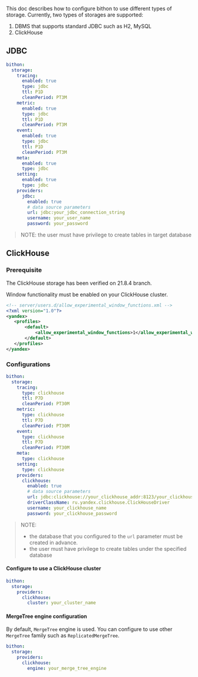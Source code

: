 
This doc describes how to configure bithon to use different types of storage.
Currently, two types of storages are supported:
1. DBMS that supports standard JDBC such as H2, MySQL
2. ClickHouse

## JDBC
```yaml
bithon:
  storage:
    tracing:
      enabled: true
      type: jdbc
      ttl: P1D
      cleanPeriod: PT3M
    metric:
      enabled: true
      type: jdbc
      ttl: P1D
      cleanPeriod: PT3M
    event:
      enabled: true
      type: jdbc
      ttl: P1D
      cleanPeriod: PT3M
    meta:
      enabled: true
      type: jdbc
    setting:
      enabled: true
      type: jdbc
    providers:
      jdbc:
        enabled: true
        # data source parameters
        url: jdbc:your_jdbc_connection_string
        username: your_user_name
        password: your_password
```

> NOTE:
> the user must have privilege to create tables in target database

## ClickHouse

### Prerequisite

The ClickHouse storage has been verified on 21.8.4 branch.

Window functionality must be enabled on your ClickHouse cluster.

```xml
<!-- server/users.d/allow_experimental_window_functions.xml -->
<?xml version="1.0"?>
<yandex>
   <profiles>
       <default>
           <allow_experimental_window_functions>1</allow_experimental_window_functions>
       </default>
   </profiles>
</yandex>
```

### Configurations

```yaml
bithon:
  storage:
    tracing:
      type: clickhouse
      ttl: P7D
      cleanPeriod: PT30M
    metric:
      type: clickhouse
      ttl: P7D
      cleanPeriod: PT30M
    event:
      type: clickhouse
      ttl: P7D
      cleanPeriod: PT30M
    meta:
      type: clickhouse
    setting:
      type: clickhouse
    providers:
      clickhouse:
        enabled: true
        # data source parameters
        url: jdbc:clickhouse://your_clickhouse_addr:8123/your_clickhouse_databases
        driverClassName: ru.yandex.clickhouse.ClickHouseDriver
        username: your_clickhouse_name
        password: your_clickhouse_password
```

> NOTE: 
> - the database that you configured to the `url` parameter must be created in advance.
> - the user must have privilege to create tables under the specified database

#### Configure to use a ClickHouse cluster

```yaml
bithon:
  storage:
    providers:
      clickhouse:
        cluster: your_cluster_name
```

#### MergeTree engine configuration

By default, `MergeTree` engine is used. You can configure to use other `MergeTree` family such as `ReplicatedMergeTree`.

```yaml
bithon:
  storage:
    providers:
      clickhouse:
        engine: your_merge_tree_engine
```
